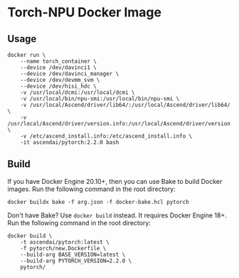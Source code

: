 # Torch-NPU Docker Image

## Usage

```docker
docker run \
    --name torch_container \
    --device /dev/davinci1 \
    --device /dev/davinci_manager \
    --device /dev/devmm_svm \
    --device /dev/hisi_hdc \
    -v /usr/local/dcmi:/usr/local/dcmi \
    -v /usr/local/bin/npu-smi:/usr/local/bin/npu-smi \
    -v /usr/local/Ascend/driver/lib64/:/usr/local/Ascend/driver/lib64/ \
    -v /usr/local/Ascend/driver/version.info:/usr/local/Ascend/driver/version.info \
    -v /etc/ascend_install.info:/etc/ascend_install.info \
    -it ascendai/pytorch:2.2.0 bash
```

## Build

If you have Docker Engine 20.10+, then you can use Bake to build Docker images. Run the following command
in the root directory:

```docker
docker buildx bake -f arg.json -f docker-bake.hcl pytorch
```

Don't have Bake? Use `docker build` instead. It requires Docker Engine 18+. Run the following command
in the root directory:

```docker
docker build \
    -t ascendai/pytorch:latest \
    -f pytorch/new.Dockerfile \
    --build-arg BASE_VERSION=latest \
    --build-arg PYTORCH_VERSION=2.2.0 \
    pytorch/
```
